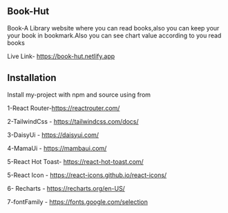 
## Book-Hut

Book-A Library website where you can read books,also you can keep your your book in bookmark.Also you can see chart value according to you read books

Live Link- https://book-hut.netlify.app

## Installation

Install my-project with npm and source using from

1-React Router-https://reactrouter.com/ 

2-TailwindCss - https://tailwindcss.com/docs/

3-DaisyUi - https://daisyui.com/

4-MamaUi - https://mambaui.com/

5-React Hot Toast- https://react-hot-toast.com/

5-React Icon - https://react-icons.github.io/react-icons/

6- Recharts - https://recharts.org/en-US/

7-fontFamily - https://fonts.google.com/selection